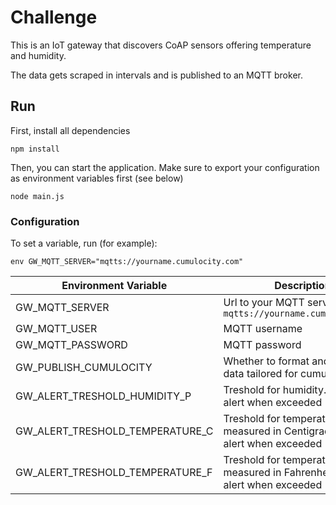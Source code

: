 # Challenge

This is an IoT gateway that discovers CoAP sensors offering temperature and humidity.

The data gets scraped in intervals and is published to an MQTT broker.

## Run

First, install all dependencies

```
npm install
```

Then, you can start the application.
Make sure to export your configuration as environment variables first (see below)

```
node main.js
```

### Configuration 

To set a variable, run (for example):

```
env GW_MQTT_SERVER="mqtts://yourname.cumulocity.com"
```

| Environment Variable | Description |
| --- | --- |
| GW_MQTT_SERVER | Url to your MQTT server, e.g. `mqtts://yourname.cumulocity.com` |
| GW_MQTT_USER | MQTT username |
| GW_MQTT_PASSWORD | MQTT password |
| GW_PUBLISH_CUMULOCITY | Whether to format and publish data tailored for cumulocity |
| GW_ALERT_TRESHOLD_HUMIDITY_P | Treshold for humidity. Triggers alert when exceeded |
| GW_ALERT_TRESHOLD_TEMPERATURE_C | Treshold for temperature when measured in Centigrade. Triggers alert when exceeded |
| GW_ALERT_TRESHOLD_TEMPERATURE_F | Treshold for temperature when measured in Fahrenheit. Triggers alert when exceeded |
